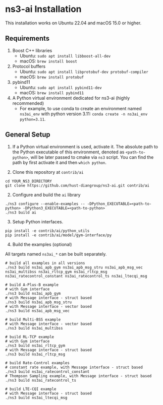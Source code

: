 # ns3-ai Installation

This installation works on Ubuntu 22.04 and macOS 15.0 or higher.

## Requirements

1. Boost C++ libraries
    - Ubuntu: `sudo apt install libboost-all-dev`
    - macOS: `brew install boost`
2. Protocol buffers
    - Ubuntu: `sudo apt install libprotobuf-dev protobuf-compiler`
    - macOS: `brew install protobuf`
3. pybind11
    - Ubuntu: `sudo apt install pybind11-dev`
    - macOS: `brew install pybind11`
4. A Python virtual environment dedicated for ns3-ai (highly recommended)
    - For example, to use conda to create an environment named `ns3ai_env` with python version 3.11: `conda create -n ns3ai_env python=3.11`.

## General Setup

1. If a Python virtual environment is used, activate it. The absolute path to the Python executable of this environment, denoted as `<path-to-python>`, will be later passed to cmake via `ns3` script. You can find the path by first activate it and then `which python`.

2. Clone this repository at `contrib/ai`

```shell
cd YOUR_NS3_DIRECTORY
git clone https://github.com/hust-diangroup/ns3-ai.git contrib/ai
```

2. Configure and build the `ai` library

```shell
./ns3 configure --enable-examples -- -DPython_EXECUTABLE=<path-to-python> -DPython3_EXECUTABLE=<path-to-python>
./ns3 build ai
```

3. Setup Python interfaces.

```shell
pip install -e contrib/ai/python_utils
pip install -e contrib/ai/model/gym-interface/py
```

4. Build the examples (optional)

All targets named `ns3ai_*` can be built separately.

```shell
# build all examples in all versions
./ns3 build ns3ai_apb_gym ns3ai_apb_msg_stru ns3ai_apb_msg_vec ns3ai_multibss ns3ai_rltcp_gym ns3ai_rltcp_msg ns3ai_ratecontrol_constant ns3ai_ratecontrol_ts ns3ai_ltecqi_msg

# build A-Plus-B example
# with Gym interface
./ns3 build ns3ai_apb_gym
# with Message interface - struct based
./ns3 build ns3ai_apb_msg_stru
# with Message interface - vector based
./ns3 build ns3ai_apb_msg_vec

# build Multi-BSS example
# with Message interface - vector based
./ns3 build ns3ai_multibss

# build RL-TCP example
# with Gym interface
./ns3 build ns3ai_rltcp_gym
# with Message interface - struct based
./ns3 build ns3ai_rltcp_msg

# build Rate-Control examples
# constant rate example, with Message interface - struct based
./ns3 build ns3ai_ratecontrol_constant
# Thompson Sampling example, with Message interface - struct based
./ns3 build ns3ai_ratecontrol_ts

# build LTE-CQI example
# with Message interface - struct based
./ns3 build ns3ai_ltecqi_msg
```
